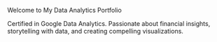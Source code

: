 Welcome to My Data Analytics Portfolio

Certified in Google Data Analytics. Passionate about financial insights, storytelling with data, and creating compelling visualizations.

